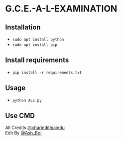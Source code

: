 # G.C.E.-A-L-EXAMINATION

## Installation 

  - `sudo apt install python`
  - `sudo apt install pip`

## Install  requirements

  - `pip install -r requirements.txt`
  
##  Usage

  - `python ALs.py`
  
##  Use CMD
  
  All Credits  [@charindithjaindu](https://github.com/charindithjaindu)  <br>
  Edit By  [@Ash_Boi](https://github.com/Ash-Boi)
